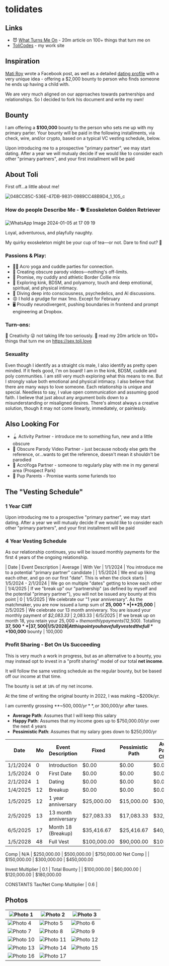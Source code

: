 # tolidates

## Links
- 😈 [What Turns Me On](https://sex.toli.love) - 20m article on 100+ things that turn me on
- [ToliCodes](https://tolicodes.com) - my work site

## Inspiration
[Mati Roy](https://www.facebook.com/mati.roy.09) wrote a Facebook post, as well as a detailed [dating profile](https://matiroy.com/writings/My-dating-profile.html) with a very unique idea - offering a $2,000 bounty to person who finds someone he ends up having a child with.

We are very much aligned on our approaches towards partnerships and relationships. So I decided to fork his document and write my own!

## Bounty 
I am offering a **$100,000** bounty to the person who sets me up with my primary parter. Your bounty will be paid in the following installments, via check, wire, and/or crypto, based on a typical VC vesting schedule, below.

Upon introducing me to a prospective "primary partner", we may start dating. After a year we will mutualy decide if we would like to consider each other "primary partners", and your first installment will be paid


## About Toli
First off...a little about me!

![048CC85C-536E-47DB-9831-0989CC48B9D4_1_105_c](https://github.com/tolicodes/tolidates/assets/30080870/201aab4b-4324-4159-82f4-81b42cdba2c6)

### How do people Describe Me - 🐕 Exoskeleton Golden Retriever
![WhatsApp Image 2024-01-05 at 17 09 19](https://github.com/tolicodes/tolidates/assets/30080870/62943efa-d7c1-4047-ac49-920b9c0b88ff)

Loyal, adventurous, and playfully naughty. 

My quirky exoskeleton might be your cup of tea—or not. Dare to find out? 🍵 

### Passions & Play:
- 🤸‍♂️ Acro yoga and cuddle parties for connection.
- 🎥 Creating obscure parody videos—nothing's off-limits.
- 🐶 Promise, my cuddly and athletic Border Collie mix
- 🔗 Exploring kink, BDSM, and polyamory, touch and deep emotional, spiritual, and physical intimacy.
- 🧠 Diving deep into consciousness, psychedelics, and AI discussions.
- 😡 I hold a grudge for max 1mo. Except for February
- 🖥️ Proudly neurodivergent, pushing boundaries in frontend and prompt engineering at Dropbox.

### Turn-ons:
🎨 Creativity
😜 not taking life too seriously.
📃 read my 20m article on 100+ things that turn me on https://sex.toli.love

### Sexuality
Even though I identify as a straight cis male, I also identify as pretty open minded. If it feels good, I'm on board! I am in the kink, BDSM, cuddle and poly communities. I am still very much exploring what this means to me. But I strongly value both emotional and physical intimacy. I also believe that there are many ways to love someone. Each relationship is unique and special. Needless to say, I value open communication and assuming good faith. I believe that just about any argument boils down to a misunderstanding or misaligned desires. There's almost always a creative solution, though it may not come linearly, immediately, or painlessly.

## Also Looking For

- 🪀 Activity Partner - introduce me to something fun, new and a little obscure
- 🤣 Obscure Parody Video Partner - just because nobody else gets the reference, or...wants to get the reference, doesn't mean it shouldn't be parodied
- 🤸 AcroYoga Partner - someone to regularly play with me in my general area (Prospect Park)
- 🐶 Pup Parents - Promise wants some furiends too

## The "Vesting Schedule"
### 1 Year Cliff
Upon introducing me to a prospective "primary partner", we may start dating. After a year we will mutualy decide if we would like to consider each other "primary partners", and your first installment will be paid

### 4 Year Vesting Schedule
As our relationship continues, you will be issued monthly payments for the first 4 years of the ongoing relationship.


| Date | Event Description | Average | With Ver
| 1/1/2024 | You introduce me to a potential "primary partner" candidate | 
| 1/5/2024 | We end up liking each other, and go on our first "date". This is when the clock starts
| 1/5/2024 - 2/1/2024 | We go on multiple "dates" getting to know each other
| 1/4/2025 | If we "break up" our "partnership" (as defined by myself and the potential "primary partner"), you will not be issued any bounty at this point | 0 
| 1/5/2025 | We celebrate our "1 year anniversary". As the matchmaker, you are now issued a lump sum of **$25,000** | **$25,000**
| 2/5/2025 | We celebrate our 13 month anniverary. You are issued your monthly payment of *$2,083.33* | 2,083.33
| 6/5/2025 | If we break up on month 18, you retain your $25,000 + the monthly payments ($12,500). Totalling **$37,500** | 37,500
| 1/5/2028 | At this point you have fully vested the full **$100,000** bounty | 100,000

### Profit Sharing - Bet On Us Succeeding
This is very much a work in progress, but as an alternative to a bounty, you may instead opt to invest in a "profit sharing" model of our total **net income**.

It will follow the same vesting schedule as the regular bounty, but be based off our income at that time.

The bounty is set at `10%` of my net income.

At the time of writing the original bounty in 2022, I was making ~$200k/yr. 

I am currently grossing **~$500,000/yr**, or ~$300,000/yr after taxes. 

* **Average Path**: Assumes that I will keep this salary
* **Happy Path**: Assumes that my income goes up to $750,000.00/yr over the next 4 years
* **Pessimistic Path**: Assumes that my salary goes down to $250,000/yr


| Date     | Mo | Event Description      | Fixed        | Pessimistic Path | Average Path (No Change) | Happy Path  |
|----------|----|------------------------|--------------|------------------|--------------------------|-------------|
| 1/1/2024 | 0  | Introduction           | $0.00        | $0.00            | $0.00                    | $0.00       |
| 1/5/2024 | 0  | First Date             | $0.00        | $0.00            | $0.00                    | $0.00       |
| 2/1/2024 | 1  | Dating                 | $0.00        | $0.00            | $0.00                    | $0.00       |
| 1/4/2025 | 12 | Breakup                | $0.00        | $0.00            | $0.00                    | $0.00       |
| 1/5/2025 | 12 | 1 year anniversary     | $25,000.00   | $15,000.00       | $30,000.00               | $45,000.00  |
| 2/5/2025 | 13 | 13 month anniversary   | $27,083.33   | $17,083.33       | $32,083.33               | $47,083.33  |
| 6/5/2025 | 17 | Month 18 (Breakup)     | $35,416.67   | $25,416.67       | $40,416.67               | $55,416.67  |
| 1/5/2028 | 48 | Full Vest              | $100,000.00  | $90,000.00       | $105,000.00              | $120,000.00 |

Comp                | N/A          | $250,000.00   | $500,000.00   | $750,000.00
Net Comp            |              | $150,000.00   | $300,000.00   | $450,000.00

Invest Multiplier   | 0.1          |
Total Bounty        |              | $100,000.00   | $60,000.00    | $120,000.00 | $180,000.00

CONSTANTS
Tax/Net Comp Multiplier | 0.6       |

## Photos

| ![Photo 1](/photos/1.PNG) | ![Photo 2](/photos/2.jpeg) | ![Photo 3](/photos/3.jpeg) |
|-----------------------------|-----------------------------|-----------------------------|
| ![Photo 4](/photos/4.jpeg) | ![Photo 5](/photos/5.jpeg) | ![Photo 6](/photos/6.jpeg) |
| ![Photo 7](/photos/7.jpeg) | ![Photo 8](/photos/8.JPG) | ![Photo 9](/photos/9.jpeg) |
| ![Photo 10](/photos/10.jpeg) | ![Photo 11](/photos/11.jpeg) | ![Photo 12](/photos/12.PNG) |
| ![Photo 13](/photos/13.PNG) | ![Photo 14](/photos/14.jpeg) | ![Photo 15](/photos/15.jpeg) |
| ![Photo 16](/photos/16.jpeg) | ![Photo 17](/photos/17.jpeg) |                             |
